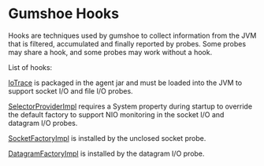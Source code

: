 Gumshoe Hooks
=============

Hooks are techniques used by gumshoe to collect information from the JVM that is filtered, accumulated and
finally reported by probes.  Some probes may share a hook, and some probes may work without a hook.

List of hooks:

[IoTrace](hooks/io-trace.md) is packaged in the agent jar and must be loaded 
into the JVM to support socket I/O and file I/O probes.

[SelectorProviderImpl](hooks/selector-provider.md) requires a System property
during startup to override the default factory to support NIO monitoring in
the socket I/O and datagram I/O probes.

[SocketFactoryImpl](hooks/socket-factory.md) is installed by the unclosed socket probe.

[DatagramFactoryImpl](hooks/datagram-socket-factory.md) is installed by the datagram I/O probe.

